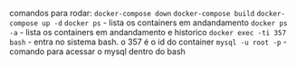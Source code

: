 comandos para rodar:
```docker-compose down```
```docker-compose build```
```docker-compose up -d```
```docker ps``` - lista os containers em andandamento
```docker ps -a``` - lista os containers em andandamento e historico
```docker exec -ti 357 bash``` - entra no sistema bash. o 357 é o id do container
```mysql -u root -p``` - comando para acessar o mysql dentro do bash